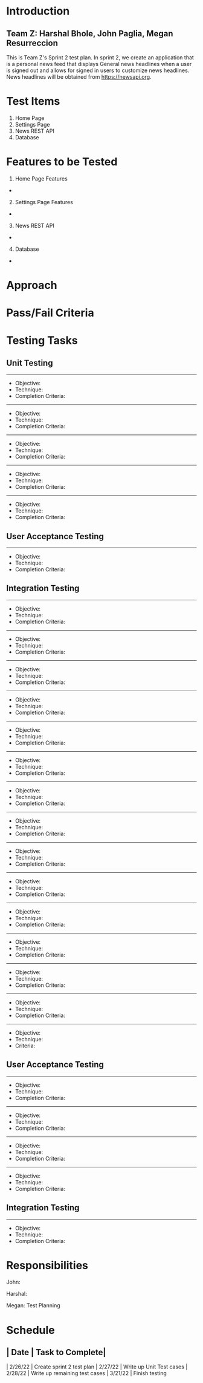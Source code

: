# Introduction
## Team Z: Harshal Bhole, John Paglia, Megan Resurreccion
This is Team Z's Sprint 2 test plan. In sprint 2, we create an application that is a personal news feed that displays General news headlines when a user is signed out and allows for signed in users to customize news headlines. News headlines will be obtained from https://newsapi.org.

# Test Items
1. Home Page
2. Settings Page
3. News REST API
4. Database

# Features to be Tested
1. Home Page Features
- 

2. Settings Page Features
- 

3. News REST API
- 

4. Database
-

# Approach


# Pass/Fail Criteria


# Testing Tasks

## Unit Testing
****
- Objective: 
- Technique: 
- Completion Criteria:

****
- Objective: 
- Technique: 
- Completion Criteria: 

****
- Objective: 
- Technique: 
- Completion Criteria: 

****
- Objective:
- Technique: 
- Completion Criteria: 

****
- Objective: 
- Technique: 
- Completion Criteria: 

## User Acceptance Testing

****
- Objective: 
- Technique: 
- Completion Criteria: 

## Integration Testing

****
- Objective: 
- Technique:
- Completion Criteria: 

****
- Objective: 
- Technique: 
- Completion Criteria: 

****
- Objective: 
- Technique: 
- Completion Criteria: 

****
- Objective: 
- Technique: 
- Completion Criteria: 

****
- Objective: 
- Technique: 
- Completion Criteria: 

****
- Objective: 
- Technique:
- Completion Criteria: 

****
- Objective:
- Technique: 
- Completion Criteria: 

****
- Objective:
- Technique:
- Completion Criteria: 

****
- Objective: 
- Technique: 
- Completion Criteria: 

****
- Objective: 
- Technique: 
- Completion Criteria:

****
- Objective: 
- Technique: 
- Completion Criteria:

****
- Objective: 
- Technique: 
- Completion Criteria:

****
- Objective: 
- Technique:
- Completion Criteria:

****
- Objective: 
- Technique: 
- Completion Criteria:

****
- Objective: 
- Technique: 
- Criteria: 

## User Acceptance Testing
****
- Objective: 
- Technique: 
- Completion Criteria: 

****
- Objective: 
- Technique: 
- Completion Criteria: 

****
- Objective: 
- Technique:
- Completion Criteria: 

****
- Objective: 
- Technique: 
- Completion Criteria: 

## Integration Testing
****
- Objective: 
- Technique: 
- Completion Criteria: 

# Responsibilities
John:

Harshal:

Megan: Test Planning

# Schedule
| Date | Task to Complete|
---------------------------
| 2/26/22 | Create sprint 2 test plan
| 2/27/22 | Write up Unit Test cases
| 2/28/22 | Write up remaining test cases
| 3/21/22 | Finish testing
